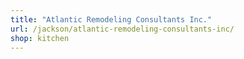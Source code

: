 ```yaml
---
title: "Atlantic Remodeling Consultants Inc."
url: /jackson/atlantic-remodeling-consultants-inc/
shop: kitchen
---
```

